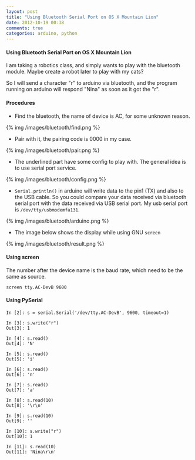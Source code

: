 ```yaml
---
layout: post
title: "Using Bluetooth Serial Port on OS X Mountain Lion"
date: 2012-10-19 00:38
comments: true
categories: arduino, python
---
```

#### Using Bluetooth Serial Port on OS X Mountain Lion

I am taking a robotics class, and simply wants to play with the bluetooth module. Maybe create a robot later to play with my cats?

So I will send a character "r" to arduino via bluetooth, and the program running on arduino will respond "Nina" as soon as it got the "r". 

#### Procedures


* Find the bluetooth, the name of device is AC, for some unknown reason.

{% img /images/bluetooth/find.png %}

* Pair with it, the pairing code is 0000 in my case.

{% img /images/bluetooth/pair.png %}

* The underlined part have some config to play with. The general idea is to use serial port service.

{% img /images/bluetooth/config.png %}

* `Serial.println()` in arduino will write data to the pin1 (TX) and also to the USB cable. So you could compare your data received via bluetooth serial port with the data received via USB serial port. My usb serial port is `/dev/tty/usbmodemfa131`.  

{% img /images/bluetooth/arduino.png %}

* The image below shows the display while using GNU `screen`

{% img /images/bluetooth/result.png %}


#### Using screen

The number after the device name is the baud rate, which need to be the same as source.
```
screen tty.AC-DevB 9600
```

#### Using PySerial

```
In [2]: s = serial.Serial('/dev/tty.AC-DevB', 9600, timeout=1)

In [3]: s.write("r")
Out[3]: 1

In [4]: s.read()
Out[4]: 'N'

In [5]: s.read()
Out[5]: 'i'

In [6]: s.read()
Out[6]: 'n'

In [7]: s.read()
Out[7]: 'a'

In [8]: s.read(10)
Out[8]: '\r\n'

In [9]: s.read(10)
Out[9]: ''

In [10]: s.write("r")
Out[10]: 1

In [11]: s.read(10)
Out[11]: 'Nina\r\n'
```

